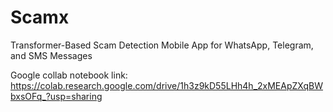 # Scamx
Transformer-Based Scam Detection Mobile App for WhatsApp, Telegram, and SMS Messages

Google collab notebook link: https://colab.research.google.com/drive/1h3z9kD55LHh4h_2xMEApZXqBWbxsOFq_?usp=sharing
